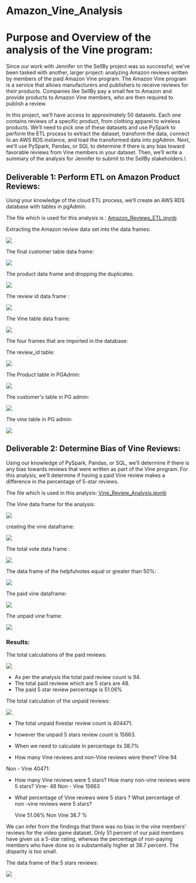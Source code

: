 # Amazon_Vine_Analysis

# Purpose and Overview of the analysis of the Vine program:

Since our work with Jennifer on the SellBy project was so successful, we’ve been tasked with another, larger project: analyzing Amazon reviews written by members of the paid Amazon Vine program. The Amazon Vine program is a service that allows manufacturers and publishers to receive reviews for their products. Companies like SellBy pay a small fee to Amazon and provide products to Amazon Vine members, who are then required to publish a review.

In this project, we’ll have access to approximately 50 datasets. Each one contains reviews of a specific product, from clothing apparel to wireless products. We’ll need to pick one of these datasets and use PySpark to perform the ETL process to extract the dataset, transform the data, connect to an AWS RDS instance, and load the transformed data into pgAdmin. Next, we’ll use PySpark, Pandas, or SQL to determine if there is any bias toward favorable reviews from Vine members in your dataset. Then, we’ll write a summary of the analysis for Jennifer to submit to the SellBy stakeholders.\


## Deliverable 1: Perform ETL on Amazon Product Reviews:


Using your knowledge of the cloud ETL process, we’ll create an AWS RDS database with tables in pgAdmin.

The file which is used for this analysis is : [Amazon_Reviews_ETL.ipynb](https://github.com/urvish7/Amazon_Vine_Analysis/blob/main/Amazon_Reviews_ETL.ipynb)


Extracting the Amazon review data set into the data frames:

![](https://github.com/urvish7/Amazon_Vine_Analysis/blob/main/ScreenShots/Dev1/Amazonreviewdataframe.png)


The final customer table data frame:

![](https://github.com/urvish7/Amazon_Vine_Analysis/blob/main/ScreenShots/Dev1/customer_table.png)

The product data frame and dropping the duplicates.

![](https://github.com/urvish7/Amazon_Vine_Analysis/blob/main/ScreenShots/Dev1/Product_id_title.png)

The review id data frame :

![](https://github.com/urvish7/Amazon_Vine_Analysis/blob/main/ScreenShots/Dev1/review_id_table.png)

The Vine table data frame:

![](https://github.com/urvish7/Amazon_Vine_Analysis/blob/main/ScreenShots/Dev1/vine_table.png)

The four frames that are imported in the database:

The review_id table:

![](https://github.com/urvish7/Amazon_Vine_Analysis/blob/main/ScreenShots/Dev1/review_table_pgadmin.png)


The Product table in PGAdmin:

![](https://github.com/urvish7/Amazon_Vine_Analysis/blob/main/ScreenShots/Dev1/product_table_pgadmin.png)


The customer's table in PG admin:

![](https://github.com/urvish7/Amazon_Vine_Analysis/blob/main/ScreenShots/Dev1/customer_table_pgadmin.png)


The vine table in PG admin:

![](https://github.com/urvish7/Amazon_Vine_Analysis/blob/main/ScreenShots/Dev1/vine_table_pgadmin.png)


## Deliverable 2: Determine Bias of Vine Reviews:

Using our knowledge of PySpark, Pandas, or SQL, we’ll determine if there is any bias towards reviews that were written as part of the Vine program. For this analysis, we'll determine if having a paid Vine review makes a difference in the percentage of 5-star reviews.

The file which is used in this analysis: [Vine_Review_Analysis.ipynb](https://github.com/urvish7/Amazon_Vine_Analysis/blob/main/Vine_Review_Analysis.ipynb)

The Vine data frame for the analysis: 

![](https://github.com/urvish7/Amazon_Vine_Analysis/blob/main/ScreenShots/Dev2/vine_dataframe.png)

creating the vine dataframe:

![](https://github.com/urvish7/Amazon_Vine_Analysis/blob/main/ScreenShots/Dev2/vine_show.png)

The total vote data frame :

![](https://github.com/urvish7/Amazon_Vine_Analysis/blob/main/ScreenShots/Dev2/votecount.png)

The data frame of the helpfulvotes equal or greater than 50%:

![](https://github.com/urvish7/Amazon_Vine_Analysis/blob/main/ScreenShots/Dev2/helpful_totalvotes.png)

The paid vine dataframe:

![](https://github.com/urvish7/Amazon_Vine_Analysis/blob/main/ScreenShots/Dev2/paid_vine_review.png)

The unpaid vine frame:

![](https://github.com/urvish7/Amazon_Vine_Analysis/blob/main/ScreenShots/Dev2/unpaid_vine_review.png)


### Results:


The total calculations of the paid reviews:

![](https://github.com/urvish7/Amazon_Vine_Analysis/blob/main/ScreenShots/Dev2/total_paidreview_count-percentage.png)



- As per the analysis the total paid review count is 94.
- The total paid revieew which are 5 stars are 48.
- The paid 5 star review percentage is 51.06%



The total calculation of the unpaid reviews:

![](https://github.com/urvish7/Amazon_Vine_Analysis/blob/main/ScreenShots/Dev2/unpaid_review_count-percentage.png)

 - The total unpaid fivestar review count is 404471.
 -  however the unpaid 5 stars review count is 15663. 
 -  When we need to calculate in percentage its 38.7%




 - How many Vine reviews and non-Vine reviews were there?
   Vine 94
  
Non - Vine 40471:
  - How many Vine reviews were 5 stars? How many non-vine reviews were 5 stars?
    Vine- 48
    Non - Vine 15663
    
  - What percentage of Vine reviews were 5 stars ? What percentage of non -vine reviews  were 5 stars?
  
    Vine 51.06%
    Non Vine 38.7 % 
    
    
We can infer from the findings that there was no bias in the vine members' reviews for the video game dataset. Only 51 percent of our paid members have given us a 5-star rating, whereas the percentage of non-paying members who have done so is substantially higher at 38.7 percent. The disparity is too small.
    
 The data frame of the 5 stars reviews:

![](https://github.com/urvish7/Amazon_Vine_Analysis/blob/main/ScreenShots/Dev2/vine5star_dataframe.png)













